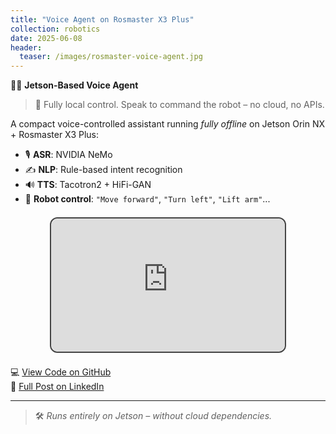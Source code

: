 ```yaml
---
title: "Voice Agent on Rosmaster X3 Plus"
collection: robotics
date: 2025-06-08
header:
  teaser: /images/rosmaster-voice-agent.jpg
---
```


🚗💬 **Jetson-Based Voice Agent**

> 🧪 Fully local control. Speak to command the robot – no cloud, no APIs.

A compact voice-controlled assistant running *fully offline* on Jetson Orin NX + Rosmaster X3 Plus:

- 🎙️ **ASR**: NVIDIA NeMo  
- ✍️ **NLP**: Rule-based intent recognition  
- 🔊 **TTS**: Tacotron2 + HiFi-GAN  
- 🤖 **Robot control**: `"Move forward"`, `"Turn left"`, `"Lift arm"`...

<div style="max-width: 75%; margin: 1.5em auto;">
  <div style="position: relative; padding-bottom: 56.25%; height: 0; overflow: hidden; border-radius: 12px; border: 2px solid #444;">
    <iframe src="https://www.youtube.com/embed/SUPT8yU3pgg"
            style="position: absolute; top: 0; left: 0; width: 100%; height: 100%; border-radius: 12px;"
            frameborder="0"
            allow="accelerometer; clipboard-write; encrypted-media; gyroscope; picture-in-picture; web-share"
            allowfullscreen
            title="Voice Agent on Rosmaster">
    </iframe>
  </div>
</div>

💻 [View Code on GitHub](https://github.com/azarankin/Voice-Agent-Rosmaster.Project)  
🔗 [Full Post on LinkedIn](https://www.linkedin.com/posts/arthur-zarankin_jetson-orin-nvidia-activity-7337372543021936641-rE1h?utm_source=share&utm_medium=member_desktop&rcm=ACoAADRBA_cB4X23WmdFbuX6QgeP7l2Ntu_tqGI)

---

> 🛠️ *Runs entirely on Jetson – without cloud dependencies.*
